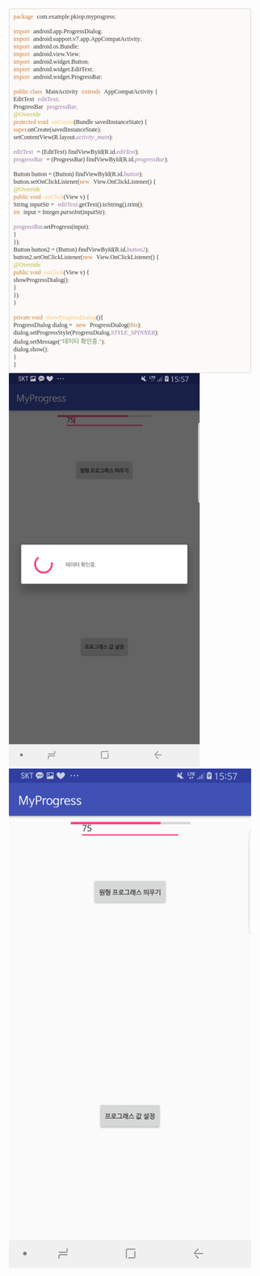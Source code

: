 <html>
<head>
  <title>Evernote Export</title>
  <basefont face="Segoe UI" size="2" />
  <meta http-equiv="Content-Type" content="text/html;charset=utf-8" />
  <meta name="exporter-version" content="Evernote Windows/307027 (ko-KR, DDL); Windows/10.0.0 (Win64);"/>
  <style>
    body, td {
      font-family: Segoe UI;
      font-size: 10pt;
    }
  </style>
</head>
<body>
<a name="3604"/>

<div>
<span><div><br/></div><div style="box-sizing: border-box; padding: 8px; font-family: Monaco, Menlo, Consolas, &quot;Courier New&quot;, monospace; font-size: 12px; color: rgb(51, 51, 51); border-radius: 4px; background-color: rgb(251, 250, 248); border: 1px solid rgba(0, 0, 0, 0.15);-en-codeblock:true;"><div><span style="color: #cc7832; font-family: Monaco; font-size: 9pt;">package</span> <span style="font-family: Monaco; font-size: 9pt; color: rgb(51, 51, 51);">com.example.pkiop.myprogress</span><span style="color: #cc7832; font-family: Monaco; font-size: 9pt;">;</span></div><div><br style="font-family: Monaco; font-size: 9pt; color: rgb(51, 51, 51);"/></div><div><span style="color: #cc7832; font-family: Monaco; font-size: 9pt;">import</span> <span style="font-family: Monaco; font-size: 9pt; color: rgb(51, 51, 51);">android.app.ProgressDialog</span><span style="color: #cc7832; font-family: Monaco; font-size: 9pt;">;</span></div><div><span style="color: #cc7832; font-family: Monaco; font-size: 9pt;">import</span> <span style="font-family: Monaco; font-size: 9pt; color: rgb(51, 51, 51);">android.support.v7.app.AppCompatActivity</span><span style="color: #cc7832; font-family: Monaco; font-size: 9pt;">;</span></div><div><span style="color: #cc7832; font-family: Monaco; font-size: 9pt;">import</span> <span style="font-family: Monaco; font-size: 9pt; color: rgb(51, 51, 51);">android.os.Bundle</span><span style="color: #cc7832; font-family: Monaco; font-size: 9pt;">;</span></div><div><span style="color: #cc7832; font-family: Monaco; font-size: 9pt;">import</span> <span style="font-family: Monaco; font-size: 9pt; color: rgb(51, 51, 51);">android.view.View</span><span style="color: #cc7832; font-family: Monaco; font-size: 9pt;">;</span></div><div><span style="color: #cc7832; font-family: Monaco; font-size: 9pt;">import</span> <span style="font-family: Monaco; font-size: 9pt; color: rgb(51, 51, 51);">android.widget.Button</span><span style="color: #cc7832; font-family: Monaco; font-size: 9pt;">;</span></div><div><span style="color: #cc7832; font-family: Monaco; font-size: 9pt;">import</span> <span style="font-family: Monaco; font-size: 9pt; color: rgb(51, 51, 51);">android.widget.EditText</span><span style="color: #cc7832; font-family: Monaco; font-size: 9pt;">;</span></div><div><span style="color: #cc7832; font-family: Monaco; font-size: 9pt;">import</span> <span style="font-family: Monaco; font-size: 9pt; color: rgb(51, 51, 51);">android.widget.ProgressBar</span><span style="color: #cc7832; font-family: Monaco; font-size: 9pt;">;</span></div><div><br style="font-family: Monaco; font-size: 9pt; color: rgb(51, 51, 51);"/></div><div><span style="color: #cc7832; font-family: Monaco; font-size: 9pt;">public class</span> <span style="font-family: Monaco; font-size: 9pt; color: rgb(51, 51, 51);">MainActivity</span> <span style="color: #cc7832; font-family: Monaco; font-size: 9pt;">extends</span> <span style="font-family: Monaco; font-size: 9pt; color: rgb(51, 51, 51);">AppCompatActivity {</span></div><div><span style="font-family: Monaco; font-size: 9pt; color: rgb(51, 51, 51);">EditText</span> <span style="color: #9876aa; font-family: Monaco; font-size: 9pt;">editText</span><span style="color: #cc7832; font-family: Monaco; font-size: 9pt;">;</span></div><div><span style="font-family: Monaco; font-size: 9pt; color: rgb(51, 51, 51);">ProgressBar</span> <span style="color: #9876aa; font-family: Monaco; font-size: 9pt;">progressBar</span><span style="color: #cc7832; font-family: Monaco; font-size: 9pt;">;</span></div><div><span style="color: #bbb529; font-family: Monaco; font-size: 9pt;">@Override</span></div><div><span style="color: #cc7832; font-family: Monaco; font-size: 9pt;">protected void</span> <span style="color: #ffc66d; font-family: Monaco; font-size: 9pt;">onCreate</span><span style="font-family: Monaco; font-size: 9pt; color: rgb(51, 51, 51);">(Bundle savedInstanceState) {</span></div><div><span style="color: #cc7832; font-family: Monaco; font-size: 9pt;">super</span><span style="font-family: Monaco; font-size: 9pt; color: rgb(51, 51, 51);">.onCreate(savedInstanceState)</span><span style="color: #cc7832; font-family: Monaco; font-size: 9pt;">;</span></div><div><span style="font-family: Monaco; font-size: 9pt; color: rgb(51, 51, 51);">setContentView(R.layout.</span><span style="color: #9876aa; font-style: italic; font-family: Monaco; font-size: 9pt;">activity_main</span><span style="font-family: Monaco; font-size: 9pt; color: rgb(51, 51, 51);">)</span><span style="color: #cc7832; font-family: Monaco; font-size: 9pt;">;</span></div><div><br style="font-family: Monaco; font-size: 9pt; color: rgb(51, 51, 51);"/></div><div><span style="color: #9876aa; font-family: Monaco; font-size: 9pt;">editText</span> <span style="font-family: Monaco; font-size: 9pt; color: rgb(51, 51, 51);">= (EditText) findViewById(R.id.</span><span style="color: #9876aa; font-style: italic; font-family: Monaco; font-size: 9pt;">editText</span><span style="font-family: Monaco; font-size: 9pt; color: rgb(51, 51, 51);">)</span><span style="color: #cc7832; font-family: Monaco; font-size: 9pt;">;</span></div><div><span style="color: #9876aa; font-family: Monaco; font-size: 9pt;">progressBar</span> <span style="font-family: Monaco; font-size: 9pt; color: rgb(51, 51, 51);">= (ProgressBar) findViewById(R.id.</span><span style="color: #9876aa; font-style: italic; font-family: Monaco; font-size: 9pt;">progressBar</span><span style="font-family: Monaco; font-size: 9pt; color: rgb(51, 51, 51);">)</span><span style="color: #cc7832; font-family: Monaco; font-size: 9pt;">;</span></div><div><br style="font-family: Monaco; font-size: 9pt; color: rgb(51, 51, 51);"/></div><div><span style="font-family: Monaco; font-size: 9pt; color: rgb(51, 51, 51);">Button button = (Button) findViewById(R.id.</span><span style="color: #9876aa; font-style: italic; font-family: Monaco; font-size: 9pt;">button</span><span style="font-family: Monaco; font-size: 9pt; color: rgb(51, 51, 51);">)</span><span style="color: #cc7832; font-family: Monaco; font-size: 9pt;">;</span></div><div><span style="font-family: Monaco; font-size: 9pt; color: rgb(51, 51, 51);">button.setOnClickListener(</span><span style="color: #cc7832; font-family: Monaco; font-size: 9pt;">new</span> <span style="font-family: Monaco; font-size: 9pt; color: rgb(51, 51, 51);">View.OnClickListener() {</span></div><div><span style="color: #bbb529; font-family: Monaco; font-size: 9pt;">@Override</span></div><div><span style="color: #cc7832; font-family: Monaco; font-size: 9pt;">public void</span> <span style="color: #ffc66d; font-family: Monaco; font-size: 9pt;">onClick</span><span style="font-family: Monaco; font-size: 9pt; color: rgb(51, 51, 51);">(View v) {</span></div><div><span style="font-family: Monaco; font-size: 9pt; color: rgb(51, 51, 51);">String inputStr =</span> <span style="color: #9876aa; font-family: Monaco; font-size: 9pt;">editText</span><span style="font-family: Monaco; font-size: 9pt; color: rgb(51, 51, 51);">.getText().toString().trim()</span><span style="color: #cc7832; font-family: Monaco; font-size: 9pt;">;</span></div><div><span style="color: #cc7832; font-family: Monaco; font-size: 9pt;">int</span> <span style="font-family: Monaco; font-size: 9pt; color: rgb(51, 51, 51);">input = Integer.</span><span style="font-style: italic; font-family: Monaco; font-size: 9pt; color: rgb(51, 51, 51);">parseInt</span><span style="font-family: Monaco; font-size: 9pt; color: rgb(51, 51, 51);">(inputStr)</span><span style="color: #cc7832; font-family: Monaco; font-size: 9pt;">;</span></div><div><br style="font-family: Monaco; font-size: 9pt; color: rgb(51, 51, 51);"/></div><div><span style="color: #9876aa; font-family: Monaco; font-size: 9pt;">progressBar</span><span style="font-family: Monaco; font-size: 9pt; color: rgb(51, 51, 51);">.setProgress(input)</span><span style="color: #cc7832; font-family: Monaco; font-size: 9pt;">;</span></div><div><span style="font-family: Monaco; font-size: 9pt; color: rgb(51, 51, 51);">}</span></div><div><span style="font-family: Monaco; font-size: 9pt; color: rgb(51, 51, 51);">})</span><span style="color: #cc7832; font-family: Monaco; font-size: 9pt;">;</span></div><div><span style="font-family: Monaco; font-size: 9pt; color: rgb(51, 51, 51);">Button button2 = (Button) findViewById(R.id.</span><span style="color: #9876aa; font-style: italic; font-family: Monaco; font-size: 9pt;">button2</span><span style="font-family: Monaco; font-size: 9pt; color: rgb(51, 51, 51);">)</span><span style="color: #cc7832; font-family: Monaco; font-size: 9pt;">;</span></div><div><span style="font-family: Monaco; font-size: 9pt; color: rgb(51, 51, 51);">button2.setOnClickListener(</span><span style="color: #cc7832; font-family: Monaco; font-size: 9pt;">new</span> <span style="font-family: Monaco; font-size: 9pt; color: rgb(51, 51, 51);">View.OnClickListener() {</span></div><div><span style="color: #bbb529; font-family: Monaco; font-size: 9pt;">@Override</span></div><div><span style="color: #cc7832; font-family: Monaco; font-size: 9pt;">public void</span> <span style="color: #ffc66d; font-family: Monaco; font-size: 9pt;">onClick</span><span style="font-family: Monaco; font-size: 9pt; color: rgb(51, 51, 51);">(View v) {</span></div><div><span style="font-family: Monaco; font-size: 9pt; color: rgb(51, 51, 51);">showProgressDialog()</span><span style="color: #cc7832; font-family: Monaco; font-size: 9pt;">;</span></div><div><span style="font-family: Monaco; font-size: 9pt; color: rgb(51, 51, 51);">}</span></div><div><span style="font-family: Monaco; font-size: 9pt; color: rgb(51, 51, 51);">})</span><span style="color: #cc7832; font-family: Monaco; font-size: 9pt;">;</span></div><div><span style="font-family: Monaco; font-size: 9pt; color: rgb(51, 51, 51);">}</span></div><div><br style="font-family: Monaco; font-size: 9pt; color: rgb(51, 51, 51);"/></div><div><span style="color: #cc7832; font-family: Monaco; font-size: 9pt;">private void</span> <span style="color: #ffc66d; font-family: Monaco; font-size: 9pt;">showProgressDialog</span><span style="font-family: Monaco; font-size: 9pt; color: rgb(51, 51, 51);">(){</span></div><div><span style="font-family: Monaco; font-size: 9pt; color: rgb(51, 51, 51);">ProgressDialog dialog =</span> <span style="color: #cc7832; font-family: Monaco; font-size: 9pt;">new</span> <span style="font-family: Monaco; font-size: 9pt; color: rgb(51, 51, 51);">ProgressDialog(</span><span style="color: #cc7832; font-family: Monaco; font-size: 9pt;">this</span><span style="font-family: Monaco; font-size: 9pt; color: rgb(51, 51, 51);">)</span><span style="color: #cc7832; font-family: Monaco; font-size: 9pt;">;</span></div><div><span style="font-family: Monaco; font-size: 9pt; color: rgb(51, 51, 51);">dialog.setProgressStyle(ProgressDialog.</span><span style="color: #9876aa; font-style: italic; font-family: Monaco; font-size: 9pt;">STYLE_SPINNER</span><span style="font-family: Monaco; font-size: 9pt; color: rgb(51, 51, 51);">)</span><span style="color: #cc7832; font-family: Monaco; font-size: 9pt;">;</span></div><div><span style="font-family: Monaco; font-size: 9pt; color: rgb(51, 51, 51);">dialog.setMessage(</span><span style="color: #6a8759; font-family: Monaco; font-size: 9pt;">&quot;</span><span style="color: #6a8759; font-family: 'GulimChe'; font-size: 9pt;">데이터 확인중</span><span style="color: #6a8759; font-family: Monaco; font-size: 9pt;">.&quot;</span><span style="font-family: Monaco; font-size: 9pt; color: rgb(51, 51, 51);">)</span><span style="color: #cc7832; font-family: Monaco; font-size: 9pt;">;</span></div><div><span style="font-family: Monaco; font-size: 9pt; color: rgb(51, 51, 51);">dialog.show()</span><span style="color: #cc7832; font-family: Monaco; font-size: 9pt;">;</span></div><div><span style="font-family: Monaco; font-size: 9pt; color: rgb(51, 51, 51);">}</span></div><div><span style="font-family: Monaco; font-size: 9pt; color: rgb(51, 51, 51);">}</span></div></div><div><img src="프로그래스바 (퍼센트) 만들기_files/screenshot_20180621-155800_myprogress.jpg" type="image/jpeg" data-filename="screenshot_20180621-155800_myprogress.jpg" width="378"/><img src="프로그래스바 (퍼센트) 만들기_files/screenshot_20180621-155754_myprogress.jpg" type="image/jpeg" data-filename="screenshot_20180621-155754_myprogress.jpg" width="521"/></div><div><br/></div></span>
</div></body></html> 